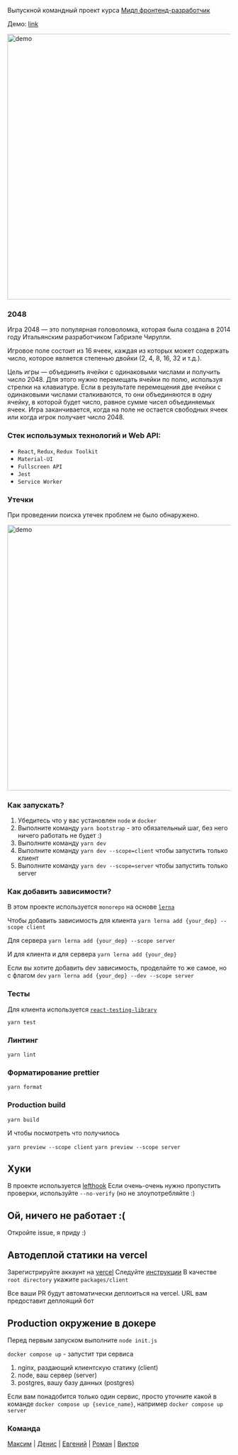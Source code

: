 Выпускной командный проект курса [Мидл фронтенд-разработчик](https://practicum.yandex.ru/middle-frontend/)

Демо: [link](https://praktikum-client-git-test-game-boorav4ik.vercel.app/)


<img src="https://sun9-51.userapi.com/impg/ptjlJeNim2Jo464ZXOUdzDM4pO_urWca9wuYTQ/314dvJCtx5s.jpg?size=1280x740&quality=96&sign=dafb64a52a0605ec1eedc13146500e32&type=album" alt="demo" style="width: 600px;"/>


### 2048
Игра 2048 — это популярная головоломка, которая была создана в 2014 году Итальянским разработчиком Габриэле Чирулли.

Игровое поле состоит из 16 ячеек, каждая из которых может содержать число, которое является степенью двойки (2, 4, 8, 16, 32 и т.д.).

Цель игры — объединить ячейки с одинаковыми числами и получить число 2048. Для этого нужно перемещать ячейки по полю, используя стрелки на клавиатуре. Если в результате перемещения две ячейки с одинаковыми числами сталкиваются, то они объединяются в одну ячейку, в которой будет число, равное сумме чисел объединяемых ячеек. Игра заканчивается, когда на поле не остается свободных ячеек или когда игрок получает число 2048.

### Стек использумых технологий и Web API:
- `React`, `Redux`, `Redux Toolkit`
- `Material-UI`
- `Fullscreen API`
- `Jest`
- `Service Worker`

### Утечки

При проведении поиска утечек проблем не было обнаружено.

<img src="https://sun9-3.userapi.com/impg/63QaKasXZXhSTGADtn9QjqBe0tZ6qaekJlorKQ/zSxvKo8Ij04.jpg?size=1280x800&quality=96&sign=d449f42c6bd0e33781178b00b8ab1136&type=album" alt="demo" style="width: 600px;"/>




### Как запускать?

1. Убедитесь что у вас установлен `node` и `docker`
2. Выполните команду `yarn bootstrap` - это обязательный шаг, без него ничего работать не будет :)
3. Выполните команду `yarn dev`
4. Выполните команду `yarn dev --scope=client` чтобы запустить только клиент
5. Выполните команду `yarn dev --scope=server` чтобы запустить только server

### Как добавить зависимости?

В этом проекте используется `monorepo` на основе [`lerna`](https://github.com/lerna/lerna)

Чтобы добавить зависимость для клиента
`yarn lerna add {your_dep} --scope client`

Для сервера
`yarn lerna add {your_dep} --scope server`

И для клиента и для сервера
`yarn lerna add {your_dep}`

Если вы хотите добавить dev зависимость, проделайте то же самое, но с флагом `dev`
`yarn lerna add {your_dep} --dev --scope server`

### Тесты

Для клиента используется [`react-testing-library`](https://testing-library.com/docs/react-testing-library/intro/)

`yarn test`

### Линтинг

`yarn lint`

### Форматирование prettier

`yarn format`

### Production build

`yarn build`

И чтобы посмотреть что получилось

`yarn preview --scope client`
`yarn preview --scope server`

## Хуки

В проекте используется [lefthook](https://github.com/evilmartians/lefthook)
Если очень-очень нужно пропустить проверки, используйте `--no-verify` (но не злоупотребляйте :)

## Ой, ничего не работает :(

Откройте issue, я приду :)

## Автодеплой статики на vercel

Зарегистрируйте аккаунт на [vercel](https://vercel.com/)
Следуйте [инструкции](https://vitejs.dev/guide/static-deploy.html#vercel-for-git)
В качестве `root directory` укажите `packages/client`

Все ваши PR будут автоматически деплоиться на vercel. URL вам предоставит деплоящий бот

## Production окружение в докере

Перед первым запуском выполните `node init.js`

`docker compose up` - запустит три сервиса

1. nginx, раздающий клиентскую статику (client)
2. node, ваш сервер (server)
3. postgres, вашу базу данных (postgres)

Если вам понадобится только один сервис, просто уточните какой в команде
`docker compose up {sevice_name}`, например `docker compose up server`

### Команда

[Максим](https://github.com/boorav4ik) | [Денис](https://github.com/tayru) |  [Евгений](https://github.com/LapEv) |  [Роман](https://github.com/Replicatus) |  [Виктор](https://github.com/viktor-nonjme)